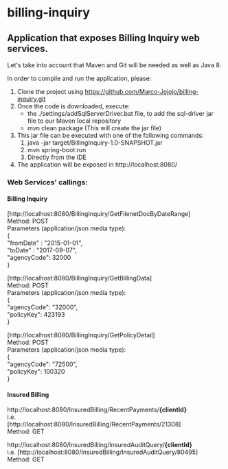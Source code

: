 # billing-inquiry
## Application that exposes Billing Inquiry web services.

Let's take into account that Maven and Git will be needed as well as Java 8.

In order to compile and run the application, please:

1. Clone the project using https://github.com/Marco-Jojojo/billing-inquiry.git
2. Once the code is downloaded, execute:
    * the ./settings/addSqlServerDriver.bat file, to add the sql-driver jar file to our Maven local repository
    * mvn clean package (This will create the jar file)
3. This jar file can be executed with one of the following commands:
    1. java -jar target/BillingInquiry-1.0-SNAPSHOT.jar
    2. mvn spring-boot:run
    3. Directly from the IDE
4. The application will be exposed in http://localhost:8080/

### Web Services' callings:

#### **Billing Inquiry**
    
[http://localhost:8080/BillingInquiry/GetFilenetDocByDateRange]<br/>
Method: POST<br/>
Parameters (application/json media type):<br/>
{<br/>
   "fromDate" : "2015-01-01",<br/>
   "toDate" : "2017-09-07",<br/>
   "agencyCode": 32000<br/>
}<br/>

[http://localhost:8080/BillingInquiry/GetBillingData]<br/>
Method: POST<br/>
Parameters (application/json media type):<br/>
{<br/>
    "agencyCode": "32000",<br/>
    "policyKey": 423193<br/>
}<br/>

[http://localhost:8080/BillingInquiry/GetPolicyDetail]<br/>
Method: POST<br/>
Parameters (application/json media type):<br/>
{<br/>
    "agencyCode": "72500",<br/>
    "policyKey": 100320<br/>
}<br/>


#### **Insured Billing**

http://localhost:8080/InsuredBilling/RecentPayments/<b>{clientId}</b><br/>
i.e.<br/>
[http://localhost:8080/InsuredBilling/RecentPayments/21308]<br/>
Method: GET<br/>

http://localhost:8080/InsuredBilling/InsuredAuditQuery/<b>{clientId}</b><br/>
i.e.
[http://localhost:8080/InsuredBilling/InsuredAuditQuery/80495]<br/>
Method: GET<br/>

